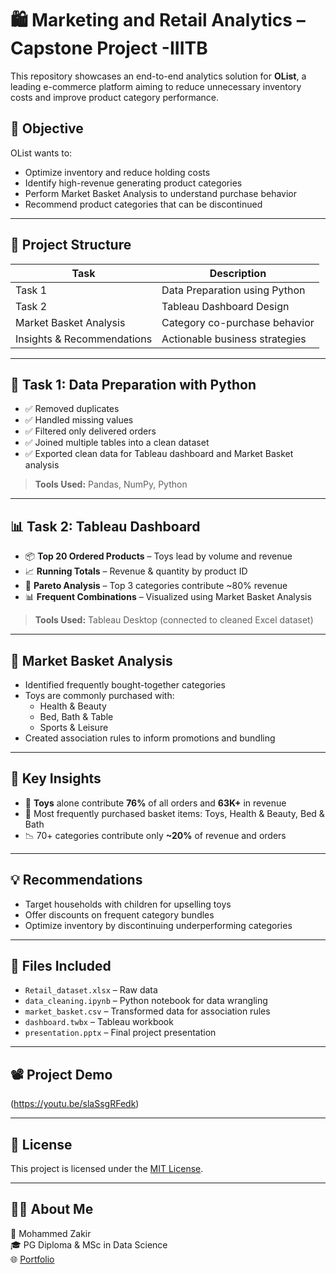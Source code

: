 
# 🛍️ Marketing and Retail Analytics – Capstone Project -IIITB

This repository showcases an end-to-end analytics solution for **OList**, a leading e-commerce platform aiming to reduce unnecessary inventory costs and improve product category performance.

## 📌 Objective

OList wants to:

- Optimize inventory and reduce holding costs
- Identify high-revenue generating product categories
- Perform Market Basket Analysis to understand purchase behavior
- Recommend product categories that can be discontinued

---

## 📂 Project Structure

| Task | Description |
|------|-------------|
| Task 1 | Data Preparation using Python |
| Task 2 | Tableau Dashboard Design |
| Market Basket Analysis | Category co-purchase behavior |
| Insights & Recommendations | Actionable business strategies |

---

## 🧹 Task 1: Data Preparation with Python

- ✅ Removed duplicates
- ✅ Handled missing values
- ✅ Filtered only delivered orders
- ✅ Joined multiple tables into a clean dataset
- ✅ Exported clean data for Tableau dashboard and Market Basket analysis

> **Tools Used:** Pandas, NumPy, Python

---

## 📊 Task 2: Tableau Dashboard

- 📦 **Top 20 Ordered Products** – Toys lead by volume and revenue
- 📈 **Running Totals** – Revenue & quantity by product ID
- 🧮 **Pareto Analysis** – Top 3 categories contribute ~80% revenue
- 📊 **Frequent Combinations** – Visualized using Market Basket Analysis

> **Tools Used:** Tableau Desktop (connected to cleaned Excel dataset)

---

## 🧠 Market Basket Analysis

- Identified frequently bought-together categories
- Toys are commonly purchased with:
  - Health & Beauty
  - Bed, Bath & Table
  - Sports & Leisure
- Created association rules to inform promotions and bundling

---

## 📌 Key Insights

- 🧸 **Toys** alone contribute **76%** of all orders and **63K+** in revenue
- 🛒 Most frequently purchased basket items: Toys, Health & Beauty, Bed & Bath
- 📉 70+ categories contribute only **~20%** of revenue and orders

---

## 💡 Recommendations

- Target households with children for upselling toys
- Offer discounts on frequent category bundles
- Optimize inventory by discontinuing underperforming categories

---


## 📎 Files Included

- `Retail_dataset.xlsx` – Raw data
- `data_cleaning.ipynb` – Python notebook for data wrangling
- `market_basket.csv` – Transformed data for association rules
- `dashboard.twbx` – Tableau workbook
- `presentation.pptx` – Final project presentation

---

## 📽️ Project Demo

(https://youtu.be/slaSsgRFedk)

---

## 📄 License

This project is licensed under the [MIT License](LICENSE).

---

## 🙋‍♂️ About Me

👤 Mohammed Zakir  
🎓 PG Diploma & MSc in Data Science  
🌐 [Portfolio](https://zakir8992.github.io/Mohammed_zakir_portfolio/) 

